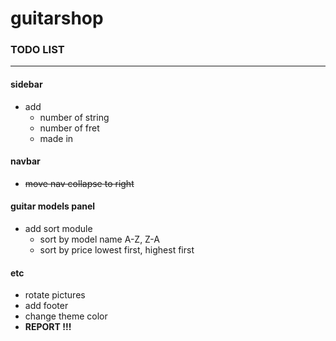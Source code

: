 guitarshop
==========

### TODO LIST
-------------

#### sidebar

* add
	* number of string
    * number of fret
    * made in
    
#### navbar

* ~~move nav collapse to right~~

#### guitar models panel

* add sort module
	* sort by model name A-Z, Z-A
    * sort by price lowest first, highest first
    
#### etc

* rotate pictures
* add footer
* change theme color
* **REPORT !!!**
    
